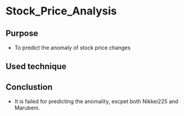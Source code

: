 # Stock_Price_Analysis

## Purpose

* To predict the anomaly of stock price changes

## Used technique



## Conclustion

* It is failed for predicting the anomality, excpet both Nikkei225 and Marubeni.
